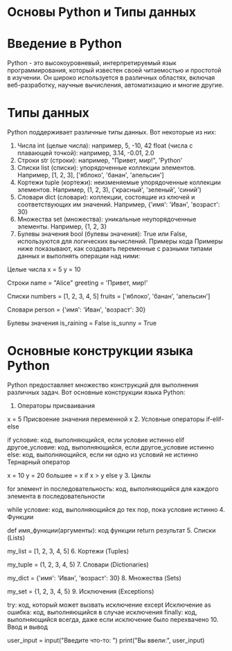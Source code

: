 # Основы Python и Типы данных


# Введение в Python
Python - это высокоуровневый, интерпретируемый язык программирования, который известен своей читаемостью и простотой в изучении. Он широко используется в различных областях, включая веб-разработку, научные вычисления, автоматизацию и многие другие.

# Типы данных
Python поддерживает различные типы данных. Вот некоторые из них:

1. Числа
int (целые числа): например, 5, -10, 42
float (числа с плавающей точкой): например, 3.14, -0.01, 2.0
2. Строки
str (строки): например, "Привет, мир!", 'Python'
3. Списки
list (списки): упорядоченные коллекции элементов. Например, [1, 2, 3], ['яблоко', 'банан', 'апельсин']
4. Кортежи
tuple (кортежи): неизменяемые упорядоченные коллекции элементов. Например, (1, 2, 3), ('красный', 'зеленый', 'синий')
5. Словари
dict (словари): коллекции, состоящие из ключей и соответствующих им значений. Например, {'имя': 'Иван', 'возраст': 30}
6. Множества
set (множества): уникальные неупорядоченные элементы. Например, {1, 2, 3}
7. Булевы значения
bool (булевы значения): True или False, используются для логических вычислений.
Примеры кода
Примеры ниже показывают, как создавать переменные с разными типами данных и выполнять операции над ними:


Целые числа
x = 5
y = 10

Строки
name = "Alice"
greeting = 'Привет, мир!'

Списки
numbers = [1, 2, 3, 4, 5]
fruits = ['яблоко', 'банан', 'апельсин']

Словари
person = {'имя': 'Иван', 'возраст': 30}

Булевы значения
is_raining = False
is_sunny = True

# Основные конструкции языка Python
Python предоставляет множество конструкций для выполнения различных задач. Вот основные конструкции языка Python:

1. Операторы присваивания

x = 5  Присвоение значения переменной x
2. Условные операторы
if-elif-else

if условие:
     код, выполняющийся, если условие истинно
elif другое_условие:
    код, выполняющийся, если другое_условие истинно
else:
    код, выполняющийся, если ни одно из условий не истинно
Тернарный оператор

x = 10
y = 20
большее = x if x > y else y
3. Циклы

for элемент in последовательность:
    код, выполняющийся для каждого элемента в последовательности

while условие:
    код, выполняющийся до тех пор, пока условие истинно
4. Функции

def имя_функции(аргументы):
    код функции
    return результат
5. Списки (Lists)

my_list = [1, 2, 3, 4, 5]
6. Кортежи (Tuples)

my_tuple = (1, 2, 3, 4, 5)
7. Словари (Dictionaries)

my_dict = {'имя': 'Иван', 'возраст': 30}
8. Множества (Sets)

my_set = {1, 2, 3, 4, 5}
9. Исключения (Exceptions)

try:
     код, который может вызвать исключение
except Исключение as ошибка:
     код, выполняющийся в случае исключения
finally:
     код, выполняющийся всегда, даже если исключение было перехвачено
10. Ввод и вывод

user_input = input("Введите что-то: ")
print("Вы ввели:", user_input)